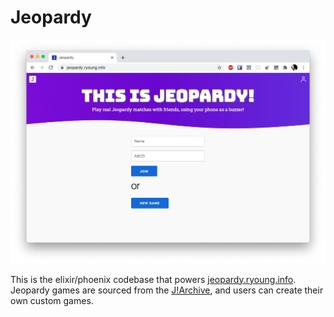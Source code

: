 # Jeopardy

![img](docs/ss_index.png)

This is the elixir/phoenix codebase that powers [jeopardy.ryoung.info](https://jeopardy.ryoung.info).  Jeopardy games are sourced from the [J!Archive](http://j-archive.com/), and users can create their own custom games.
